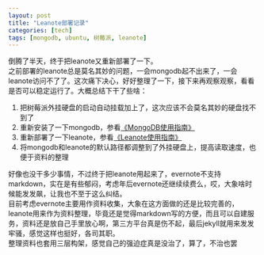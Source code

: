 ```yaml
---
layout: post
title: "Leanote部署记录"
categories: [tech]
tags: [mongodb, ubuntu, 树莓派, leanote]
---
```


倒腾了半天，终于把leanote又重新部署了一下。   
之前部署的leanote总是莫名其妙的问题，一会mongodb起不出来了，一会leanote访问不了了。这次痛下决心，好好整理了一下，接下来再观察观察，看看是否可以稳定运行了。大概总结下干了些啥：   
1. 把树莓派外挂硬盘的启动自动挂载加上了，这次应该不会莫名其妙的硬盘找不到了
1. 重新安装了一下mongodb，参看[《MongoDB使用指南》](http://home.xuym.me:9000/blog/post/xym_0519_cn@163.com/MongoDB%E4%BD%BF%E7%94%A8%E6%8C%87%E5%8D%97)
1. 重新部署了一下leanote，参看[《Leanote使用指南》](http://home.xuym.me:9000/blog/post/xym_0519_cn@163.com/Leanote%E4%BD%BF%E7%94%A8%E6%8C%87%E5%8D%97)
1. 将mongodb和leanote的默认路径都调整到了外挂硬盘上，提高读取速度，也便于资料的整理

好像也没干多少事情，不过终于把leanote用起来了，evernote不支持markdown，实在是有些郁闷，考虑年后evernote还继续续费么，哎，大象啥时候能发发飙，让我也不至于这么纠结。   
目前考虑evernote主要用作资料收集，大象在这方面做的还是比较完善的，leanote用来作为资料整理，毕竟还是觉得markdown写的方便，而且可以自建服务，资料还是放自己手里放心啊，第三方平台真是伤不起，最后jekyll就用来发发牢骚，感觉这样也挺好，各司其职。   
整理资料也套用三层构架，感觉自己的强迫症真是没治了，算了，不治也罢   
